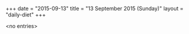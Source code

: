 +++
date = "2015-09-13"
title = "13 September 2015 (Sunday)"
layout = "daily-diet"
+++

\<no entries\>